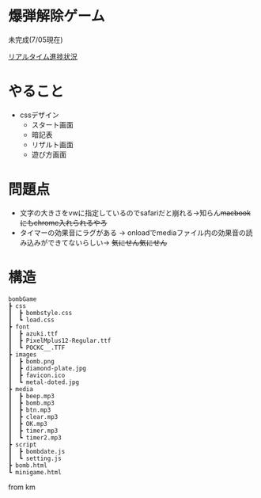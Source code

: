 # 爆弾解除ゲーム
未完成(7/05現在)
  
[リアルタイム進捗状況](yomayoi.com/minigame.com)
  
# やること
* cssデザイン
    * スタート画面
    * 暗記表
    * リザルト画面
    * 遊び方画面
  
# 問題点
* 文字の大きさをvwに指定しているのでsafariだと崩れる->知らん~~macbookにもchrome入れられるやろ~~
* タイマーの効果音にラグがある -> onloadでmediaファイル内の効果音の読み込みができてないらしい-> ~~気にせん気にせん~~
  
# 構造
    bombGame
    ┣ css
    ┃  ┣ bombstyle.css
    ┃  ┗ load.css
    ┣ font
    ┃  ┣ azuki.ttf
    ┃  ┣ PixelMplus12-Regular.ttf
    ┃  ┗ POCKC__.TTF
    ┣ images
    ┃  ┣ bomb.png
    ┃  ┣ diamond-plate.jpg
    ┃  ┣ favicon.ico
    ┃  ┗ metal-doted.jpg
    ┣ media
    ┃  ┣ beep.mp3
    ┃  ┣ bomb.mp3
    ┃  ┣ btn.mp3
    ┃  ┣ clear.mp3
    ┃  ┣ OK.mp3
    ┃  ┣ timer.mp3
    ┃  ┗ timer2.mp3
    ┣ script
    ┃  ┣ bombdate.js
    ┃  ┗ setting.js
    ┣ bomb.html
    ┗ minigame.html
    
  from km
